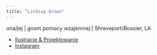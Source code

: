 ```yaml
---
title: "Lindsay Brown"
---
```


ona/jej | gnom pomocy wzajemnej | Shreveport/Bossier, LA

- [Ilustracje & Projektowanie](https://lindsthinks.com/)
- [Instagram](https://www.instagram.com/lindsthinks/)

